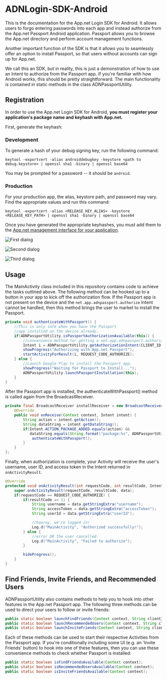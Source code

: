 ADNLogin-SDK-Android
====================

This is the documentation for the App.net Login SDK for Android. It allows users to forgo entering passwords into each app and instead authorize from the App.net Passport Android application. Passport allows you to browse the App.net directory and perform account management functions.

Another important function of the SDK is that it allows you to seamlessly offer an option to install Passport, so that users without accounts can sign up for App.net.

We call this an SDK, but in reality, this is just a demonstration of how to use an Intent to authorize from the Passport app. If you're familiar with how Android works, this should be pretty straightforward. The main functionality is contained in static methods in the class ADNPassportUtility.

## Registration

In order to use the App.net Login SDK for Android, **you must register your application's package name and keyhash with App.net.**

First, generate the keyhash:

### Development

To generate a hash of your debug signing key, run the following command:

    keytool -exportcert -alias androiddebugkey -keystore <path to debug.keystore> | openssl sha1 -binary | openssl base64

You may be prompted for a password -- it should be `android`.

### Production

For your production app, the alias, keystore path, and password may vary. Find the appropriate values and run this command:

    keytool -exportcert -alias <RELEASE_KEY_ALIAS> -keystore <RELEASE_KEY_PATH> | openssl sha1 -binary | openssl base64

Once you have generated the appropriate keyhashes, you must add them to the [App.net management interface for your application](https://account.app.net/developer/apps/).

![First dialog](https://files.app.net/hcgn7gAB.png)

![Second dialog](https://files.app.net/hcgkOMUJ.png)

![Third dialog](https://files.app.net/hcg30VQG.png)

## Usage

The MainActivity class included in this repository contains code to achieve the tasks outlined above. The following method can be hooked up to a button in your app to kick off the authorization flow. If the Passport app is not present on the device and the `net.app.adnpassport.authorize` Intent cannot be handled, then this method brings the user to market to install the Passport. 

```java
private void authenticateWithPassport() {
    //This is only safe when you have the Passport
    //app installed on the device already.
    if(ADNPassportUtility.isPassportAuthorizationAvailable(this)) {
        //convenience method for getting a net.app.adnpassport.authorize Intent
        Intent i = ADNPassportUtility.getAuthorizationIntent(CLIENT_ID, SCOPE);
        showProgress("Authorizing with App.net Passport");
        startActivityForResult(i, REQUEST_CODE_AUTHORIZE);
    } else {
        //Launch Google Play to install the Passport app.
        showProgress("Waiting for Passport to Install...");
        ADNPassportUtility.launchPassportInstallation(this);
    }
}
```

After the Passport app is installed, the authenticateWithPassport() method is called again from the BroadcastReceiver.

```java
private final BroadcastReceiver installReceiver = new BroadcastReceiver() {
    @Override
    public void onReceive(Context context, Intent intent) {
        String action = intent.getAction();
        String dataString = intent.getDataString();
        if(Intent.ACTION_PACKAGE_ADDED.equals(action) &&
           dataString.equals(String.format("package:%s", ADNPassportUtility.APP_PACKAGE))) {
            authenticateWithPassport();
        }
    }
};
```

Finally, when authorization is complete, your Activity will receive the user's username, user ID, and access token in the Intent returned in `onActivityResult`.

```java
@Override
protected void onActivityResult(int requestCode, int resultCode, Intent data) {
    super.onActivityResult(requestCode, resultCode, data);
    if(requestCode == REQUEST_CODE_AUTHORIZE) {
        if(resultCode == 1) {
            String username = data.getStringExtra("username");
            String accessToken = data.getStringExtra("accessToken");
            String userId = data.getStringExtra("userId");

            //hooray, we're logged in!
            Log.d("MainActivity", "Authorized successfully!");
        } else {
            //error OR the user cancelled.
            Log.d("MainActivity", "Failed to authorize");
        }

        hideProgress();
    }
}
```

## Find Friends, Invite Friends, and Recommended Users

ADNPassportUtility also contains methods to help you to hook into other features in the App.net Passport app. The following three methods can be used to direct your users to follow or invite friends:

```java
public static boolean launchFindFriends(Context context, String clientId);
public static boolean launchRecommendedUsers(Context context, String clientId);
public static boolean launchInviteFriends(Context context, String clientId);
```

Each of these methods can be used to start their respective Activities from the Passport app. If you're conditionally including some UI (e.g. an 'Invite Friends' button) to hook into one of these features, then you can use these convenience methods to check whether Passport is installed:

```java
public static boolean isFindFriendsAvailable(Context context);
public static boolean isRecommendedUsersAvailable(Context context);
public static boolean isInviteFriendsAvailable(Context context);
```
